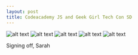 ```yaml
---
layout: post
title: Codeacademy JS and Geek Girl Tech Con SD
---
```

![alt text](https://www.dropbox.com/s/nbh4re8iob9ysfk/Screenshot%202015-06-23%2021.44.29.png?dl=0)
![alt text](https://www.dropbox.com/s/3ukjdpygnpa50qv/Screenshot%202015-06-12%2009.10.22.png?dl=0)
![alt text](https://www.dropbox.com/sc/hyf9yyjyepq4ocg/AAC3rTaowfU7XE6yWudKZSBWa)
![alt text](https://www.dropbox.com/sc/g1cesrawtzz4ilw/AADBXE4U2sgA4Fh81dTUCHJFa)
![alt text](https://www.dropbox.com/sc/c63wfsgyssa80q2/AAAe4EVYN-Wi4tLaReLn69ZLa)


Signing off,
Sarah
